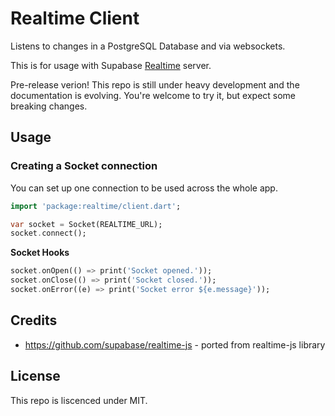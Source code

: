 # Realtime Client

Listens to changes in a PostgreSQL Database and via websockets.

This is for usage with Supabase [Realtime](https://github.com/supabase/realtime) server.

Pre-release verion! This repo is still under heavy development and the documentation is evolving. You're welcome to try it, but expect some breaking changes.

## Usage

### Creating a Socket connection

You can set up one connection to be used across the whole app.

```dart
import 'package:realtime/client.dart';

var socket = Socket(REALTIME_URL);
socket.connect();
```

**Socket Hooks**

```dart
socket.onOpen(() => print('Socket opened.'));
socket.onClose(() => print('Socket closed.'));
socket.onError((e) => print('Socket error ${e.message}'));
```

## Credits

- https://github.com/supabase/realtime-js - ported from realtime-js library

## License

This repo is liscenced under MIT.

